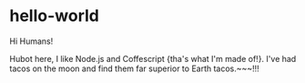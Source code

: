 # hello-world
Hi Humans!

Hubot here, I like Node.js and Coffescript {tha's what I'm made of!}.
I've had tacos on the moon and find them far superior to Earth tacos.~~~!!!
